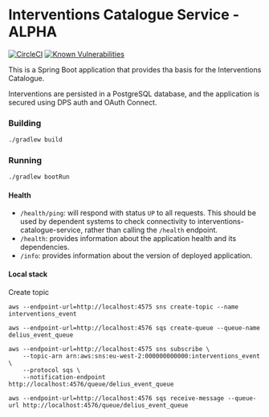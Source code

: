 # Interventions Catalogue Service - ALPHA

[![CircleCI](https://circleci.com/gh/ministryofjustice/interventions-catalogue-service/tree/master.svg?style=svg)](https://circleci.com/gh/ministryofjustice/interventions-catalogue-service)
[![Known Vulnerabilities](https://snyk.io/test/github/ministryofjustice/interventions-catalogue-service/badge.svg)](https://snyk.io/test/github/ministryofjustice/interventions-catalogue-service)

This is a Spring Boot application that provides tha basis for the Interventions Catalogue.

Interventions are persisted in a PostgreSQL database, and the application is secured using DPS auth and OAuth Connect.


### Building

```bash
./gradlew build
```

### Running

```bash
./gradlew bootRun
```

#### Health

- `/health/ping`: will respond with status `UP` to all requests.  This should be used by dependent systems to check connectivity to interventions-catalogue-service,
rather than calling the `/health` endpoint.
- `/health`: provides information about the application health and its dependencies. 
- `/info`: provides information about the version of deployed application.

#### Local stack

Create topic

```
aws --endpoint-url=http://localhost:4575 sns create-topic --name interventions_event

aws --endpoint-url=http://localhost:4576 sqs create-queue --queue-name delius_event_queue

aws --endpoint-url=http://localhost:4575 sns subscribe \
    --topic-arn arn:aws:sns:eu-west-2:000000000000:interventions_event \
    --protocol sqs \
    --notification-endpoint http://localhost:4576/queue/delius_event_queue 

aws --endpoint-url=http://localhost:4576 sqs receive-message --queue-url http://localhost:4576/queue/delius_event_queue
```
